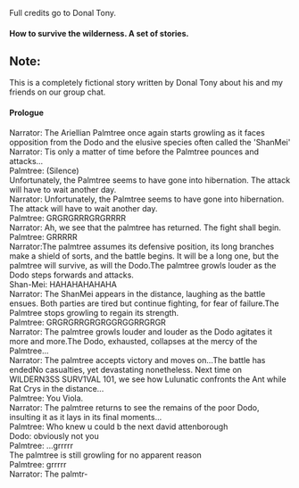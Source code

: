 <body>
  <p>Full credits go to Donal Tony.</p>
  <h4>How to survive the wilderness. A set of stories.</h4>
  <h2>Note:</h4>
  <p>This is a completely fictional story written by Donal Tony about his and my friends on our group chat.</p>
  <h4>Prologue</h4>
  <p>Narrator: The Ariellian Palmtree once again starts growling as it faces opposition from the Dodo and the elusive species often called the 'ShanMei'<br>Narrator: Tis only a matter of time before the Palmtree pounces and attacks...<br>Palmtree: (Silence)<br>Unfortunately, the Palmtree seems to have gone into hibernation. The attack will have to wait another day.<br>Narrator: Unfortunately, the Palmtree seems to have gone into hibernation. The attack will have to wait another day.<br>Palmtree: GRGRGRRRGRGRRRR<br>Narrator: Ah, we see that the palmtree has returned. The fight shall begin.<br>Palmtree: GRRRRR<br>Narrator:The palmtree assumes its defensive position, its long branches make a shield of sorts, and the battle begins. It will be a long one, but the palmtree will survive, as will the Dodo.The palmtree growls louder as the Dodo steps forwards and attacks.<br>Shan-Mei: HAHAHAHAHAHA<br>Narrator: The ShanMei appears in the distance, laughing as the battle ensues. Both parties are tired but continue fighting, for fear of failure.The Palmtree stops growling to regain its strength.<br>Palmtree: GRGRGRRGRGRGGRGGRRGRGR<br>Narrator: The palmtree growls louder and louder as the Dodo agitates it more and more.The Dodo, exhausted, collapses at the mercy of the Palmtree...<br>Narrator: The palmtree accepts victory and moves on...The battle has endedNo casualties, yet devastating nonetheless. Next time on WILDERN3SS SURV1VAL 101, we see how Lulunatic confronts the Ant while Rat Crys in the distance...<br>Palmtree: You Viola.<br>Narrator: The palmtree returns to see the remains of the poor Dodo, insulting it as it lays in its final moments...<br>Palmtree: Who knew u could b the next david attenborough<br>Dodo: obviously not you<br>Palmtree: ...grrrrr<br>The palmtree is still growling for no apparent reason<br>Palmtree: grrrrr<br>Narrator: The palmtr-</p>
</body>